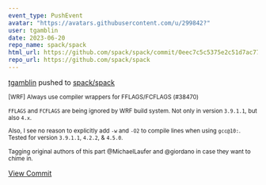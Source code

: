 ```yaml
---
event_type: PushEvent
avatar: "https://avatars.githubusercontent.com/u/299842?"
user: tgamblin
date: 2023-06-20
repo_name: spack/spack
html_url: https://github.com/spack/spack/commit/0eec7c5c5375e2c51d7ac77ade803184e9e782e2
repo_url: https://github.com/spack/spack
---
```


<a href='https://github.com/tgamblin' target='_blank'>tgamblin</a> pushed to <a href='https://github.com/spack/spack' target='_blank'>spack/spack</a>

<small>[WRF] Always use compiler wrappers for FFLAGS/FCFLAGS (#38470)

`FFLAGS` and `FCFLAGS` are being ignored by WRF build system. Not only in version
`3.9.1.1`, but also `4.x`.

Also, I see no reason to explicitly add `-w` and `-O2` to compile lines when
using `gcc@10:`. Tested for version `3.9.1.1`, `4.2.2`, & `4.5.0`.

Tagging original authors of this part @MichaelLaufer and @giordano in case they
want to chime in.</small>

<a href='https://github.com/spack/spack/commit/0eec7c5c5375e2c51d7ac77ade803184e9e782e2' target='_blank'>View Commit</a>